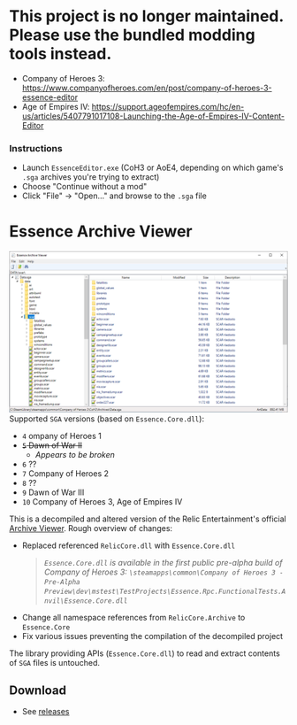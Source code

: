 # This project is no longer maintained. Please use the bundled modding tools instead.
- Company of Heroes 3: https://www.companyofheroes.com/en/post/company-of-heroes-3-essence-editor
- Age of Empires IV: https://support.ageofempires.com/hc/en-us/articles/5407791017108-Launching-the-Age-of-Empires-IV-Content-Editor
 ### Instructions
- Launch `EssenceEditor.exe` (CoH3 or AoE4, depending on which game's `.sga` archives you're trying to extract)
- Choose "Continue without a mod"
- Click "File" -> "Open..." and browse to the `.sga` file

# Essence Archive Viewer
![](/preview.png)
Supported `SGA` versions (based on `Essence.Core.dll`):
- `4` ompany of Heroes 1
- ~~`5` Dawn of War II~~
    - _Appears to be broken_
- `6` ??
- `7` Company of Heroes 2
- `8` ??
- `9` Dawn of War III
- `10` Company of Heroes 3, Age of Empires IV

This is a decompiled and altered version of the Relic Entertainment's official [Archive Viewer](http://modding.companyofheroes.com/archive-viewer). Rough overview of changes:
- Replaced referenced `RelicCore.dll` with `Essence.Core.dll`
   > _`Essence.Core.dll` is available in the first public pre-alpha build of Company of Heroes 3: `\steamapps\common\Company of Heroes 3 - Pre-Alpha Preview\dev\mstest\TestProjects\Essence.Rpc.FunctionalTests.Anvil\Essence.Core.dll`_
- Change all namespace references from `RelicCore.Archive` to `Essence.Core`
- Fix various issues preventing the compilation of the decompiled project

The library providing APIs (`Essence.Core.dll`) to read and extract contents of `SGA` files is untouched.

## Download
- See [releases](https://github.com/Janne252/essence-archive-viewer/releases)
